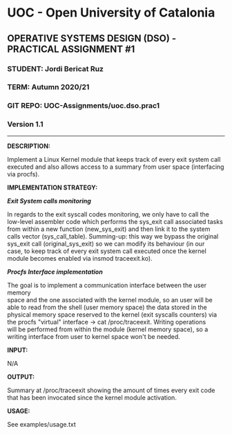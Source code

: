 # UOC - Open University of Catalonia                     
                                                                               
## OPERATIVE SYSTEMS DESIGN (DSO) - PRACTICAL ASSIGNMENT #1                           
                                                                  
### STUDENT: Jordi Bericat Ruz
### TERM: Autumn 2020/21
### GIT REPO: UOC-Assignments/uoc.dso.prac1
### Version 1.1

----
                                    
   **DESCRIPTION:**                                                                
                                                                               
   Implement a Linux Kernel module that keeps track of every exit system call  
   executed and also allows access to a summary from user space (interfacing   
   via procfs).
                                                                
                                                                               
                                                                               
   **IMPLEMENTATION STRATEGY:**                                                   
                                                                               
   ***Exit System calls monitoring***                                             
                                                                               
   In regards to the exit syscall codes monitoring, we only have to call the   
   low-level assembler code which performs the sys_exit call associated tasks  
   from within a new function (new_sys_exit) and then link it to the system    
   calls vector (sys_call_table). Summing-up: this way we bypass the original  
   sys_exit call (original_sys_exit) so we can modify its behaviour (in our    
   case, to keep track of every exit system call executed once the kernel      
   module becomes enabled via insmod traceexit.ko).
                            
                                                                               
   ***Procfs Interface implementation***                                            
                                                                               
   The goal is to implement a communication interface between the user memory  
   space and the one associated with the kernel module, so an user will be     
   able to read from the shell (user memory space) the data stored in the      
   physical memory space reserved to the kernel (exit syscalls counters) via   
   the procfs "virtual" interface -> cat /proc/traceexit. Writing operations   
   will be performed from within the module (kernel memory space), so a        
   writing interface from user to kernel space won't be needed.
                
                                                                               
                                                                               
   **INPUT:**                                                                     
                                                                               
   N/A
                                                                         
                                                                               
                                                                               
   **OUTPUT:**                                                                    
                                                                               
   Summary at /proc/traceexit showing the amount of times every exit code      
   that has been invocated since the kernel module activation.
                 
                                                                               
                                                                               
   **USAGE:**                                                                      
                                                                               
   See examples/usage.txt                                                      
                                                                               
 
